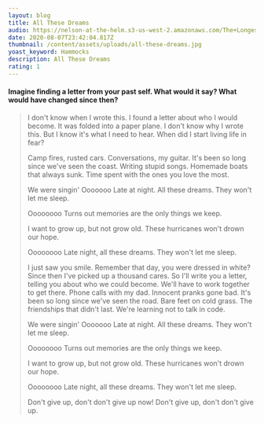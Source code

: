 ```yaml
---
layout: blog
title: All These Dreams
audio: https://nelson-at-the-helm.s3-us-west-2.amazonaws.com/The+Longest+Kiss.mp3
date: 2020-08-07T23:42:04.817Z
thumbnail: /content/assets/uploads/all-these-dreams.jpg
yoast_keyword: Hammocks
description: All These Dreams
rating: 1
---
```

#### Imagine finding a letter from your past self. What would it say? What would have changed since then?

> I don't know when I wrote this.
> I found a letter about who I would become.
> It was folded into a paper plane.
> I don't know why I wrote this.
> But I know it's what I need to hear.
> When did I start living life in fear?
>
> Camp fires, rusted cars.
> Conversations, my guitar.
> It's been so long since we've seen the coast.
> Writing stupid songs.
> Homemade boats that always sunk.
> Time spent with the ones you love the most.
>
> We were singin'
> Ooooooo
> Late at night.
> All these dreams.
> They won't let me sleep.
>
> Oooooooo
> Turns out memories
> are the only things we keep.
>
> I want to grow up, but not grow old.
> These hurricanes won't drown our hope.
>
> Oooooooo
> Late night, all these dreams.
> They won't let me sleep.
>
> I just saw you smile.
> Remember that day, you were dressed in white?
> Since then I've picked up a thousand cares.
> So I'll write you a letter,
> telling you about who we could become.
> We'll have to work together to get there.
> Phone calls with my dad.
> Innocent pranks gone bad.
> It's been so long since we've seen the road.
> Bare feet on cold grass.
> The friendships that didn't last.
> We're learning not to talk in code.
>
> We were singin'
> Ooooooo
> Late at night.
> All these dreams.
> They won't let me sleep.
>
> Oooooooo
> Turns out memories
> are the only things we keep.
>
> I want to grow up, but not grow old.
> These hurricanes won't drown our hope.
>
> Oooooooo
> Late night, all these dreams.
> They won't let me sleep.
>
> Don't give up, don't don't give up now!
> Don't give up, don't don't give up.